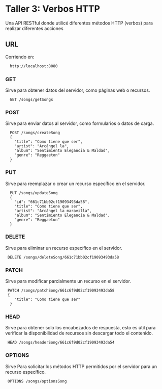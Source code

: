 
# Taller 3: Verbos HTTP

Una API RESTful donde utilicé diferentes métodos HTTP (verbos) para realizar diferentes acciones

## URL

Corriendo en:

```bash
  http://localhost:8080
```
### GET
Sirve para obtener datos del servidor, como páginas web o recursos.

```http
  GET /songs/getSongs
```

### POST
Sirve para enviar datos al servidor, como formularios o datos de carga.
```http
  POST /songs/createSong
  {
    "title": "Como tiene que ser",
    "artist": "Arcángel la",
    "album": "Sentimiento Elegancia & Maldad",
    "genre": "Reggaeton"
  }
```

### PUT
Sirve para reemplazar o crear un recurso específico en el servidor.

```http
  PUT /songs/updateSong
  {
    "id": "661c71bb02cf19093493da58",
    "title": "Como tiene que ser",
    "artist": "Arcángel la maravilla",
    "album": "Sentimiento Elegancia & Maldad",
    "genre": "Reggaeton"
  }
```


### DELETE
Sirve para eliminar un recurso específico en el servidor.

```http
 DELETE /songs/deleteSong/661c71bb02cf19093493da58
```

### PATCH
Sirve para modificar parcialmente un recurso en el servidor.

```http
 PATCH /songs/patchSong/661c6f9d02cf19093493da58
 {
    "title": "Como tiene que ser"
  }
```

### HEAD
Sirve para obtener solo los encabezados de respuesta, esto es útil para verificar la disponibilidad de recursos sin descargar todo el contenido.

```http
 HEAD /songs/headerSong/661c6f9d02cf19093493da54
```

### OPTIONS
Sirve Para solicitar los métodos HTTP permitidos por el servidor para un recurso específico.

```http
 OPTIONS /songs/optionsSong
```
